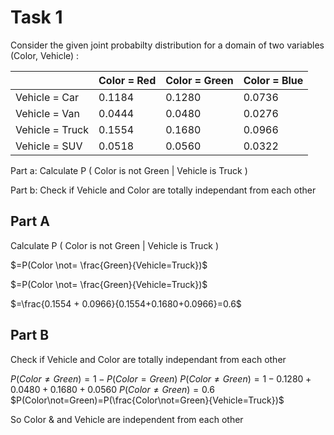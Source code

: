 # Task 1

Consider the given joint probabilty distribution for a domain of two variables (Color, Vehicle) :

|                 | Color = Red | Color = Green | Color = Blue |
|-----------------|-------------|---------------|--------------|
| Vehicle = Car   | 0.1184      | 0.1280        | 0.0736       |
| Vehicle = Van   | 0.0444      | 0.0480        | 0.0276       |
| Vehicle = Truck | 0.1554      | 0.1680        | 0.0966       |
| Vehicle = SUV   | 0.0518      | 0.0560        | 0.0322       |


Part a: Calculate P ( Color is not Green | Vehicle is Truck )

Part b: Check if Vehicle and Color are totally independant from each other

## Part A
Calculate P ( Color is not Green | Vehicle is Truck )

$=P(Color \not= \frac{Green}{Vehicle=Truck})$  

$=P(Color \not= \frac{Green}{Vehicle=Truck})$  

$=\frac{0.1554 + 0.0966}{0.1554+0.1680+0.0966}=0.6$

## Part B
Check if Vehicle and Color are totally independant from each other  

$P(Color\not=Green)=1-P(Color=Green)$
$P(Color\not=Green)=1-0.1280+0.0480+0.1680+0.0560$
$P(Color\not=Green)=0.6$ \
$P(Color\not=Green)=P(\frac{Color\not=Green}{Vehicle=Truck})$

So Color & and Vehicle are independent from each other